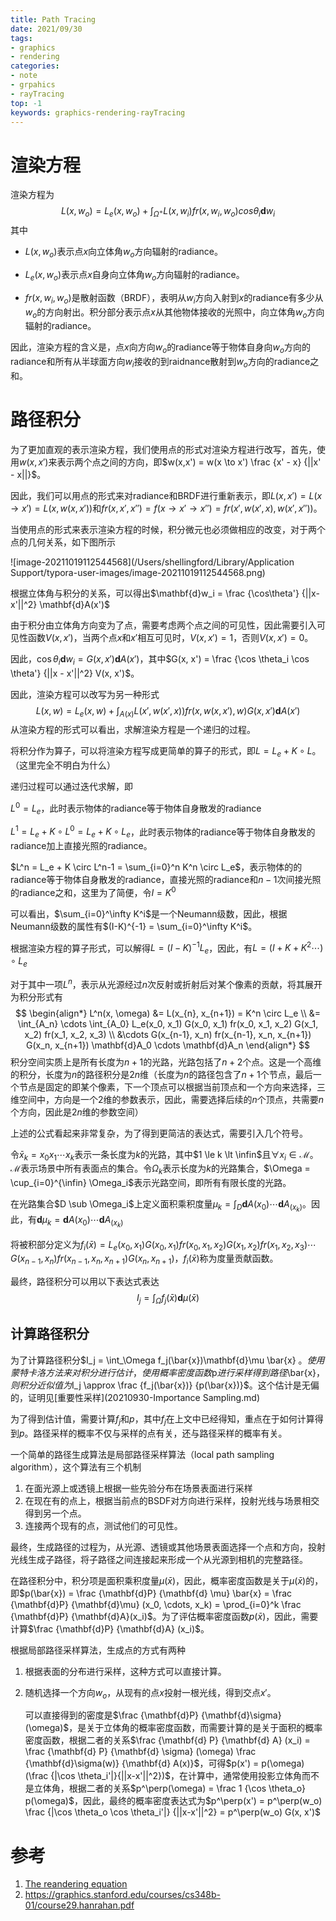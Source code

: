 ```yaml
---
title: Path Tracing
date: 2021/09/30
tags: 
- graphics
- rendering
categories:
- note
- grpahics
- rayTracing
top: -1
keywords: graphics-rendering-rayTracing
---
```


# 渲染方程

渲染方程为
$$
L(x, w_o) = L_e(x, w_o) + \int_{\Omega^+} L(x, w_i) fr(x, w_i, w_o) cos\theta_i \mathbf{d} w_i
$$
其中

+ $L(x, w_o)$表示点$x$向立体角$w_o$方向辐射的radiance。

+ $L_e(x, w_o)$表示点$x$自身向立体角$w_o$方向辐射的radiance。

+ $fr(x, w_i, w_o)$是散射函数（BRDF），表明从$w_i$方向入射到$x$的radiance有多少从$w_o$的方向射出。积分部分表示点$x$从其他物体接收的光照中，向立体角$w_o$方向辐射的radiance。

因此，渲染方程的含义是，点$x$向方向$w_o$的radiance等于物体自身向$w_o$方向的radiance和所有从半球面方向$w_i$接收的到raidnance散射到$w_o$方向的radiance之和。

# 路径积分

为了更加直观的表示渲染方程，我们使用点的形式对渲染方程进行改写，首先，使用$w(x,x')$来表示两个点之间的方向，即$w(x,x') = w(x \to x') \frac {x' - x} {||x' - x||}$。

因此，我们可以用点的形式来对radiance和BRDF进行重新表示，即$L(x, x') = L(x \to x') = L(x, w(x, x'))$和$fr(x, x', x'') = f(x \to x' \to x'') = fr(x', w(x', x), w(x', x''))$。

当使用点的形式来表示渲染方程的时候，积分微元也必须做相应的改变，对于两个点的几何关系，如下图所示

![image-20211019112544568](/Users/shellingford/Library/Application Support/typora-user-images/image-20211019112544568.png)

根据立体角与积分的关系，可以得出$\mathbf{d}w_i = \frac {\cos\theta'} {||x-x'||^2} \mathbf{d}A(x')$

由于积分由立体角方向变为了点，需要考虑两个点之间的可见性，因此需要引入可见性函数$V(x,x')$，当两个点$x$和$x'$相互可见时，$V(x, x')=1$，否则$V(x, x')=0$。

因此，$\cos \theta_i \mathbf{d} w_i = G(x, x')\mathbf{d} A(x')$，其中$G(x, x') = \frac {\cos \theta_i \cos \theta'} {||x - x'||^2} V(x, x')$。

因此，渲染方程可以改写为另一种形式
$$
L(x, w) = L_e(x, w) + \int_{A(x)} L(x', w(x',x))fr(x, w(x,x'), w) G(x, x') \mathbf{d} A(x')
$$
从渲染方程的形式可以看出，求解渲染方程是一个递归的过程。

将积分作为算子，可以将渲染方程写成更简单的算子的形式，即$L = L_e + K \circ L$。（这里完全不明白为什么）

递归过程可以通过迭代求解，即

$L^0 = L_e$，此时表示物体的radiance等于物体自身散发的radiance

$L^1 = L_e + K \circ L^0 = L_e + K \circ L_e$，此时表示物体的radiance等于物体自身散发的radiance加上直接光照的radiance。

$L^n = L_e + K \circ L^n-1 = \sum_{i=0}^n K^n \circ L_e$，表示物体的的radiance等于物体自身散发的radiance，直接光照的radiance和$n-1$次间接光照的radiance之和，这里为了简便，令$I = K^0$

可以看出，$\sum_{i=0}^\infty K^i$是一个Neumann级数，因此，根据Neumann级数的属性有$(I-K)^{-1} = \sum_{i=0}^\infty K^i$。

根据渲染方程的算子形式，可以解得$L = (I-K)^{-1}L_e$，因此，有$L = (I+K+K^2 \cdots ) \circ L_e$



对于其中一项$L^n$，表示从光源经过$n$次反射或折射后对某个像素的贡献，将其展开为积分形式有
$$
\begin{align*}
L^n(x, \omega) &= L(x_{n}, x_{n+1}) =  K^n \circ L_e \\
&= \int_{A_n} \cdots \int_{A_0} L_e(x_0, x_1) G(x_0, x_1) fr(x_0, x_1, x_2) G(x_1, x_2) fr(x_1, x_2, x_3) \\
&\cdots G(x_{n-1}, x_n) fr(x_{n-1}, x_n, x_{n+1}) G(x_n, x_{n+1}) \mathbf{d}A_0 \cdots \mathbf{d}A_n
\end{align*}
$$
积分空间实质上是所有长度为$n+1$的光路，光路包括了$n+2$个点。这是一个高维的积分，长度为$n$的路径积分是$2n$维（长度为$n$的路径包含了$n+1$个节点，最后一个节点是固定的即某个像素，下一个顶点可以根据当前顶点和一个方向来选择，三维空间中，方向是一个2维的参数表示，因此，需要选择后续的$n$个顶点，共需要$n$个方向，因此是$2n$维的参数空间）



上述的公式看起来非常复杂，为了得到更简洁的表达式，需要引入几个符号。

令$\bar{x}_k=x_0 x_1 \cdots x_k$表示一条长度为$k$的光路，其中$1 \le k \lt \infin$且$\forall x_i \in \mathcal{M}$。$\mathcal{M}$表示场景中所有表面点的集合。令$\Omega_{k}$表示长度为$k$的光路集合，$\Omega = \cup_{i=0}^{\infin} \Omega_i$表示光路空间，即所有有限长度的光路。

在光路集合$D \sub \Omega_i$上定义面积乘积度量$\mu_k = \int_D \mathbf{d} A(x_0) \cdots \mathbf{d}A_(x_k)$。因此，有$\mathbf{d}\mu_k = \mathbf{d} A(x_0) \cdots \mathbf{d}A_(x_k)$

将被积部分定义为$f_i(\bar{x}) = L_e(x_0, x_1) G(x_0, x_1) fr(x_0, x_1, x_2) G(x_1, x_2) fr(x_1, x_2, x_3) \cdots G(x_{n-1}, x_n) fr(x_{n-1}, x_n, x_{n+1}) G(x_n, x_{n+1})$，$f_i(\bar{x})$称为度量贡献函数。

最终，路径积分可以用以下表达式表达
$$
I_j = \int_\Omega f_j(\bar{x}) \mathbf{d}\mu(\bar{x})
$$

## 计算路径积分

为了计算路径积分$I_j = \int_\Omega f_j(\bar{x})\mathbf{d}\mu \bar{x} $。使用蒙特卡洛方法来对积分进行估计，使用概率密度函数$p$进行采样得到路径$\bar{x}$，则积分近似值为$I_j \approx \frac {f_j(\bar{x})} {p(\bar{x})}$。这个估计是无偏的，证明见[重要性采样](20210930-Importance Sampling.md)

为了得到估计值，需要计算$f_j$和$p$，其中$f_j$在上文中已经得知，重点在于如何计算得到$p$。路径采样的概率不仅与采样的点有关，还与路径采样的概率有关。

一个简单的路径生成算法是局部路径采样算法（local path sampling algorithm），这个算法有三个机制

1. 在面光源上或透镜上根据一些先验分布在场景表面进行采样
2. 在现在有的点上，根据当前点的BSDF对方向进行采样，投射光线与场景相交得到另一个点。
3. 连接两个现有的点，测试他们的可见性。

最终，生成路径的过程为，从光源、透镜或其他场景表面选择一个点和方向，投射光线生成子路径，将子路径之间连接起来形成一个从光源到相机的完整路径。



在路径积分中，积分项是面积乘积度量$\mu(\bar{x})$，因此，概率密度函数是关于$\mu(\bar{x})$的，即$p(\bar{x}) = \frac {\mathbf{d}P} {\mathbf{d} \mu} \bar{x} = \frac {\mathbf{d}P} {\mathbf{d}\mu} (x_0, \cdots, x_k) = \prod_{i=0}^k \frac {\mathbf{d}P} {\mathbf{d}A}(x_i)$。为了评估概率密度函数$p(\bar{x})$，因此，需要计算$\frac {\mathbf{d}P} {\mathbf{d}A} (x_i)$。



根据局部路径采样算法，生成点的方式有两种

1. 根据表面的分布进行采样，这种方式可以直接计算。

2. 随机选择一个方向$w_o$，从现有的点$x$投射一根光线，得到交点$x'$。

   可以直接得到的密度是$\frac {\mathbf{d}P} {\mathbf{d}\sigma} (\omega)$，是关于立体角的概率密度函数，而需要计算的是关于面积的概率密度函数，根据二者的关系$\frac {\mathbf{d} P} {\mathbf{d} A} (x_i) = \frac {\mathbf{d} P} {\mathbf{d} \sigma} (\omega) \frac {\mathbf{d}\sigma(w)} {\mathbf{d} A(x)}$，可得$p(x') = p(\omega) (\frac {|\cos \theta_i'|}{||x-x'||^2})$，在计算中，通常使用投影立体角而不是立体角，根据二者的关系$p^\perp(\omega) = \frac 1 {\cos \theta_o} p(\omega)$，因此，最终的概率密度表达式为$p^\perp(x') = p^\perp(w_o) \frac {|\cos \theta_o \cos \theta_i'|} {||x-x'||^2} = p^\perp(w_o) G(x, x')$

   





# 参考

1. [The reandering equation](https://dl.acm.org/doi/10.1145/15886.15902)
2. https://graphics.stanford.edu/courses/cs348b-01/course29.hanrahan.pdf